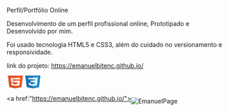 
Perfil/Portfólio Online

Desenvolvimento de um perfil profissional online, Prototipado e Desenvolvido por mim.

Foi usado tecnologia HTML5 e CSS3, além do cuidado no versionamento e responsividade.

link do projeto: https://emanuelbitenc.github.io/

<img align="center" alt="Emanuel-HTML" height="30" width="40" src="https://raw.githubusercontent.com/devicons/devicon/master/icons/html5/html5-original.svg"><img align="center" alt="Emanuel-CSS" height="30" width="40" src="https://raw.githubusercontent.com/devicons/devicon/master/icons/css3/css3-original.svg">

<a href:"https://emanuelbitenc.github.io/"><img align="middle"  alt="EmanuelPage" width="600" src="https://user-images.githubusercontent.com/63247451/159284144-6fc4ee86-c135-4402-9ebc-679106602368.png"></a>
